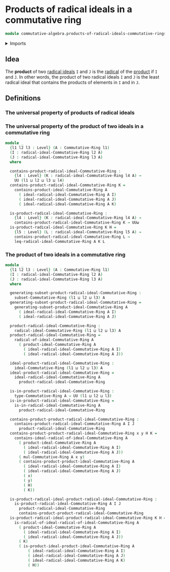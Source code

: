 # Products of radical ideals in a commutative ring

```agda
module commutative-algebra.products-of-radical-ideals-commutative-rings where
```

<details><summary>Imports</summary>

```agda
open import commutative-algebra.commutative-rings
open import commutative-algebra.ideals-commutative-rings
open import commutative-algebra.poset-of-radical-ideals-commutative-rings
open import commutative-algebra.products-of-ideals-commutative-rings
open import commutative-algebra.radical-ideals-commutative-rings
open import commutative-algebra.radicals-of-ideals-commutative-rings
open import commutative-algebra.subsets-commutative-rings

open import foundation.universe-levels
```

</details>

## Idea

The **product** of two
[radical ideals](commutative-algebra.radical-ideals-commutative-rings.md) `I`
and `J` is the
[radical](commutative-algebra.radicals-of-ideals-commutative-rings.md) of the
[product](commutative-algebra.products-of-ideals-commutative-rings.md) if `I`
and `J`. In other words, the product of two radical ideals `I` and `J` is the
least radical ideal that contains the products of elements in `I` and in `J`.

## Definitions

### The universal property of products of radical ideals

### The universal property of the product of two ideals in a commutative ring

```agda
module _
  {l1 l2 l3 : Level} (A : Commutative-Ring l1)
  (I : radical-ideal-Commutative-Ring l2 A)
  (J : radical-ideal-Commutative-Ring l3 A)
  where

  contains-product-radical-ideal-Commutative-Ring :
    {l4 : Level} (K : radical-ideal-Commutative-Ring l4 A) →
    UU (l1 ⊔ l2 ⊔ l3 ⊔ l4)
  contains-product-radical-ideal-Commutative-Ring K =
    contains-product-ideal-Commutative-Ring A
      ( ideal-radical-ideal-Commutative-Ring A I)
      ( ideal-radical-ideal-Commutative-Ring A J)
      ( ideal-radical-ideal-Commutative-Ring A K)

  is-product-radical-ideal-Commutative-Ring :
    {l4 : Level} (K : radical-ideal-Commutative-Ring l4 A) →
    contains-product-radical-ideal-Commutative-Ring K → UUω
  is-product-radical-ideal-Commutative-Ring K H =
    {l5 : Level} (L : radical-ideal-Commutative-Ring l5 A) →
    contains-product-radical-ideal-Commutative-Ring L →
    leq-radical-ideal-Commutative-Ring A K L
```

### The product of two ideals in a commutative ring

```agda
module _
  {l1 l2 l3 : Level} (A : Commutative-Ring l1)
  (I : radical-ideal-Commutative-Ring l2 A)
  (J : radical-ideal-Commutative-Ring l3 A)
  where

  generating-subset-product-radical-ideal-Commutative-Ring :
    subset-Commutative-Ring (l1 ⊔ l2 ⊔ l3) A
  generating-subset-product-radical-ideal-Commutative-Ring =
    generating-subset-product-ideal-Commutative-Ring A
      ( ideal-radical-ideal-Commutative-Ring A I)
      ( ideal-radical-ideal-Commutative-Ring A J)

  product-radical-ideal-Commutative-Ring :
    radical-ideal-Commutative-Ring (l1 ⊔ l2 ⊔ l3) A
  product-radical-ideal-Commutative-Ring =
    radical-of-ideal-Commutative-Ring A
      ( product-ideal-Commutative-Ring A
        ( ideal-radical-ideal-Commutative-Ring A I)
        ( ideal-radical-ideal-Commutative-Ring A J))

  ideal-product-radical-ideal-Commutative-Ring :
    ideal-Commutative-Ring (l1 ⊔ l2 ⊔ l3) A
  ideal-product-radical-ideal-Commutative-Ring =
    ideal-radical-ideal-Commutative-Ring A
      product-radical-ideal-Commutative-Ring

  is-in-product-radical-ideal-Commutative-Ring :
    type-Commutative-Ring A → UU (l1 ⊔ l2 ⊔ l3)
  is-in-product-radical-ideal-Commutative-Ring =
    is-in-radical-ideal-Commutative-Ring A
      product-radical-ideal-Commutative-Ring

  contains-product-product-radical-ideal-Commutative-Ring :
    contains-product-radical-ideal-Commutative-Ring A I J
      product-radical-ideal-Commutative-Ring
  contains-product-product-radical-ideal-Commutative-Ring x y H K =
    contains-ideal-radical-of-ideal-Commutative-Ring A
      ( product-ideal-Commutative-Ring A
        ( ideal-radical-ideal-Commutative-Ring A I)
        ( ideal-radical-ideal-Commutative-Ring A J))
      ( mul-Commutative-Ring A x y)
      ( contains-product-product-ideal-Commutative-Ring A
        ( ideal-radical-ideal-Commutative-Ring A I)
        ( ideal-radical-ideal-Commutative-Ring A J)
        ( x)
        ( y)
        ( H)
        ( K))

  is-product-radical-ideal-product-radical-ideal-Commutative-Ring :
    is-product-radical-ideal-Commutative-Ring A I J
      product-radical-ideal-Commutative-Ring
      contains-product-product-radical-ideal-Commutative-Ring
  is-product-radical-ideal-product-radical-ideal-Commutative-Ring K H =
    is-radical-of-ideal-radical-of-ideal-Commutative-Ring A
      ( product-ideal-Commutative-Ring A
        ( ideal-radical-ideal-Commutative-Ring A I)
        ( ideal-radical-ideal-Commutative-Ring A J))
      ( K)
      ( is-product-ideal-product-ideal-Commutative-Ring A
          ( ideal-radical-ideal-Commutative-Ring A I)
          ( ideal-radical-ideal-Commutative-Ring A J)
          ( ideal-radical-ideal-Commutative-Ring A K)
          ( H))
```
